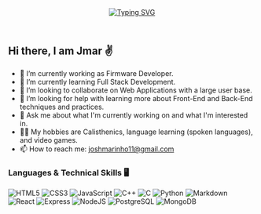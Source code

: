 <header>
  <a href="https://git.io/typing-svg"><img src="https://readme-typing-svg.demolab.com?    font=Fira+Code&weight=500&pause=1000&color=1A6EDF&vCenter=true&random=false&width=435&lines=Software+Engineer;Aspiring+Full+Stack+Developer;Front-end+and+back-end+%3A)" alt="Typing SVG" />
  </a>
</header>


## Hi there, I am Jmar ✌️

* 🤖 I’m currently working as Firmware Developer.
* 🎨 I’m currently learning Full Stack Development.
* 👯 I’m looking to collaborate on Web Applications with a large user base.
* 🤔 I’m looking for help with learning more about Front-End and Back-End techniques and practices.
* 💬 Ask me about what I'm currently working on and what I'm interested in.
* 🤸🏻 My hobbies are Calisthenics, language learning (spoken languages), and video games.
* 📫 How to reach me: joshmarinho11@gmail.com

### Languages & Technical Skills 🖥️
<!-- Languages -->
<section id="lang">
  <img alt="HTML5" src="https://img.shields.io/badge/HTML5-%23fce5cd?style=for-the-badge&logo=html5&logoColor=%23E34F26">
  <img alt="CSS3" src="https://img.shields.io/badge/CSS3-%23e7f7fa?style=for-the-badge&logo=css3&logoColor=%231572B6">
  <img alt="JavaScript" src="https://img.shields.io/badge/JavaScript-%232B2728?style=for-the-badge&logo=javascript&logoColor=%23FFFF00">
  <img alt="C++" src="https://img.shields.io/badge/C%2B%2B-%2300599C?style=for-the-badge&logo=cplusplus">
  <img alt="C" src="https://img.shields.io/badge/C-%2300599C?style=for-the-badge&logo=c&logoColor=white">
  <img alt="Python" src="https://img.shields.io/badge/Python-%23F7DF1E?style=for-the-badge&logo=python&logoColor=black">
  <img alt="Markdown" src="https://img.shields.io/badge/Markdown-%23bcbcbc?style=for-the-badge&logo=markdown&logoColor=%23000000">
<br>
  
<!-- Frameworks/Technologies -->
<section id="frm">
  <img alt="React" src="https://img.shields.io/badge/React-%2361DAFB?style=for-the-badge&logo=react&logoColor=black">
  <img alt="Express" src="https://img.shields.io/badge/Express-%23e7e1da?style=for-the-badge&logo=express&logoColor=black">
  <img alt="NodeJS" src="https://img.shields.io/badge/Node.js-%23eeeeee?style=for-the-badge&logo=nodedotjs&logoColor=%23339933">
  <img alt="PostgreSQL" src="https://img.shields.io/badge/PostgreSQL-%23d3d3d3?style=for-the-badge&logo=postgresql&logoColor=%234169E1">
  <img alt="MongoDB" src="https://img.shields.io/badge/MongoDB-%23d7eaab?style=for-the-badge&logo=mongodb&logoColor=%2347A248">
<br>

<!--
**kahalagan00/kahalagan00** is a ✨ _special_ ✨ repository because its `README.md` (this file) appears on your GitHub profile.

Here are some ideas to get you started:

- 🔭 I’m currently working as Firmware Developer.
- 🌱 I’m currently learning Full Stack Development.
- 👯 I’m looking to collaborate on Web Applications with a large user bae.
- 🤔 I’m looking for help with learning more about Front-End and Back-End techniques and practices.
- 💬 Ask me about what I'm currently working on and what I'm interested in.
- 📫 How to reach me: joshmarinho11@gmail.com
- ⚡ Fun fact: I love doing Calisthenics and learning other languages (Spoken not programming hehe).
-->
